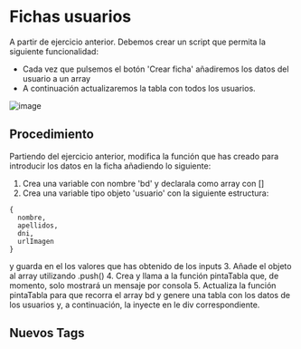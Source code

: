 # Fichas usuarios
A partir de ejercicio anterior. Debemos crear un script que permita la siguiente funcionalidad:
- Cada vez que pulsemos el botón 'Crear ficha' añadiremos los datos del usuario a un array
- A continuación actualizaremos la tabla con todos los usuarios.



![image](https://github.com/carrebola/2324-M6-Ejercicios/assets/61465929/ba431194-a19b-404c-aa69-9475329b89b7)

## Procedimiento
Partiendo del ejercicio anterior, modifica la función que has creado para introducir los datos en la ficha añadiendo lo siguiente:
1. Crea una variable con nombre 'bd' y declarala como array con []
2. Crea una variable tipo objeto 'usuario' con la siguiente estructura:
```
{
  nombre,
  apellidos,
  dni,
  urlImagen
}
```
y guarda en el los valores que has obtenido de los inputs
3. Añade el objeto al array utilizando .push()
4. Crea y llama a la función pintaTabla que, de momento, solo mostrará un mensaje por consola
5. Actualiza la función pintaTabla para que recorra el array bd y genere una tabla con los datos de los usuarios y, a continuación, la inyecte en le div correspondiente.
## Nuevos Tags

